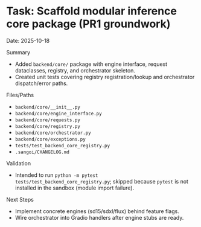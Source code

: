 # Task: Scaffold modular inference core package (PR1 groundwork)
Date: 2025-10-18

Summary
- Added `backend/core/` package with engine interface, request dataclasses, registry, and orchestrator skeleton.
- Created unit tests covering registry registration/lookup and orchestrator dispatch/error paths.

Files/Paths
- `backend/core/__init__.py`
- `backend/core/engine_interface.py`
- `backend/core/requests.py`
- `backend/core/registry.py`
- `backend/core/orchestrator.py`
- `backend/core/exceptions.py`
- `tests/test_backend_core_registry.py`
- `.sangoi/CHANGELOG.md`

Validation
- Intended to run `python -m pytest tests/test_backend_core_registry.py`; skipped because `pytest` is not installed in the sandbox (module import failure).

Next Steps
- Implement concrete engines (sd15/sdxl/flux) behind feature flags.
- Wire orchestrator into Gradio handlers after engine stubs are ready.
